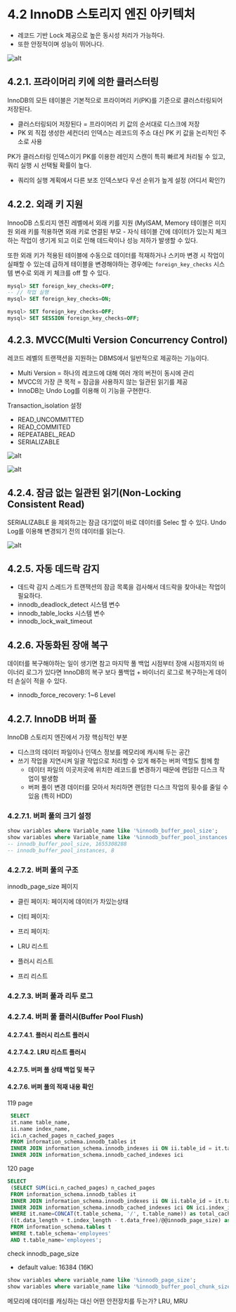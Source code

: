 # 4.2 InnoDB 스토리지 엔진 아키텍처

- 레코드 기반 Lock 제공으로 높은 동시성 처리가 가능하다.
- 또한 안정적이며 성능이 뛰어나다.

![alt](./src/img/4.9%20InnoDB%20%EA%B5%AC%EC%A1%B0.png)

## 4.2.1. 프라이머리 키에 의한 클러스터링

InnoDB의 모든 테이블은 기본적으로 프라이머리 키(PK)를 기준으로 클러스터링되어 저장된다.

- 클러스터링되어 저장된다 = 프라이머리 키 값의 순서대로 디스크에 저장
- PK 외 직접 생성한 세컨더리 인덱스는 레코드의 주소 대신 PK 키 값을 논리적인 주소로 사용

PK가 클러스터링 인덱스이기 PK를 이용한 레인지 스캔이 특히 빠르게 처리될 수 있고, 쿼리 실행 시 선택될 확률이 높다.

- 쿼리의 실행 계획에서 다른 보조 인덱스보다 우선 순위가 높게 설정 (어디서 확인?)

## 4.2.2. 외래 키 지원

InnooDB 스토리지 엔진 레벨에서 외래 키를 지원 (MyISAM, Memory 테이블은 미지원
외래 키를 적용하면 외래 키로 연결된 부모 - 자식 테이블 간에 데이터가 있는지 체크하는 작업이 생기게 되고
이로 인해 데드락이나 성능 저하가 발생할 수 있다.

또한 외래 키가 적용된 테이블에 수동으로 데이터를 적재하거나 스키마 변경 시 작업이 실패할 수 있는데
급하게 테이블을 변경해야하는 경우에는 `foreign_key_checks` 시스템 변수로 외래 키 체크를 off 할 수 있다.

```sql
mysql> SET foreign_key_checks=OFF;
-- // 작업 실행
mysql> SET foreign_key_checks=ON;

mysql> SET foreign_key_checks=OFF;
mysql> SET SESSION foreign_key_checks=OFF;
```

## 4.2.3. MVCC(Multi Version Concurrency Control)

레코드 레벨의 트랜잭션을 지원하는 DBMS에서 일반적으로 제공하는 기능이다.

- Multi Version = 하나의 레코드에 대해 여러 개의 버전이 동시에 관리
- MVCC의 가장 큰 목적 = 잠금을 사용하지 않는 일관된 읽기를 제공
- InnoDB는 Undo Log를 이용해 이 기능을 구현한다.

Transaction_isolation 설정

- READ_UNCOMMITTED
- READ_COMMITED
- REPEATABEL_READ
- SERIALIZABLE

![alt](./src/img/4.10.%20InnoDB%EC%9D%98%20%EB%B2%84%ED%8D%BC%20%ED%92%80%EA%B3%BC%20%EB%8D%B0%EC%9D%B4%ED%84%B0%20%ED%8C%8C%EC%9D%BC%EC%9D%98%20%EC%83%81%ED%83%9C.png)

![alt](src/img/4.11.%20Update%20후%20InnoDB%20버퍼%20풀과%20데이터%20파일%20및%20언두%20영역의%20변화.png)

## 4.2.4. 잠금 없는 일관된 읽기(Non-Locking Consistent Read)

SERIALIZABLE 을 제외하고는 잠금 대기없이 바로 데이터를 Selec 할 수 있다.
Undo Log를 이용해 변경되기 전의 데이터를 읽는다.

![alt](src/img/4.12.%20%EC%9E%A0%EA%B2%A8%EC%A7%84%20%EB%A0%88%EC%BD%94%EB%93%9C%20%EC%9D%BD%EA%B8%B0.png)

## 4.2.5. 자동 데드락 감지

- 데드락 감지 스레드가 트랜잭션의 잠금 목록을 검사해서 데드락을 찾아내는 작업이 필요하다.
- innodb_deadlock_detect 시스템 변수
- innodb_table_locks 시스템 변수
- innodb_lock_wait_timeout

## 4.2.6. 자동화된 장애 복구

데이터를 복구해야하는 일이 생기면 참고
마지막 풀 백업 시점부터 장애 시점까지의 바이너리 로그가 있다면 InnoDB의 복구 보다
풀백업 + 바이너리 로그로 복구하는게 데이터 손실이 적을 수 있다.

- innodb_force_recovery: 1~6 Level

## 4.2.7. InnoDB 버퍼 풀

InnoDB 스토리지 엔진에서 가장 핵심적인 부분

- 디스크의 데이터 파일이나 인덱스 정보를 메모리에 캐시해 두는 공간
- 쓰기 작업을 지연시켜 일괄 작업으로 처리할 수 있게 해주는 버퍼 역할도 함께 함
  - 데이터 파일의 이곳저곳에 위치한 레코드를 변경하기 때문에 랜덤한 디스크 작업이 발생함
  - 버퍼 풀이 변경 데이터를 모아서 처리하면 랜덤한 디스크 작업의 횟수를 줄일 수 있음 (특히 HDD)

### 4.2.7.1. 버퍼 풀의 크기 설정

```sql
show variables where Variable_name like '%innodb_buffer_pool_size';
show variables where Variable_name like '%innodb_buffer_pool_instances';
-- innodb_buffer_pool_size, 1655308288
-- innodb_buffer_pool_instances, 8
```

### 4.2.7.2. 버퍼 풀의 구조

innodb_page_size
페이지
- 클린 페이지: 페이지에 데이터가 차있는상태
- 더티 페이지: 
- 프리 페이지:

- LRU 리스트
- 플러시 리스트
- 프리 리스트

### 4.2.7.3. 버퍼 풀과 리두 로그

### 4.2.7.4. 버퍼 풀 플러시(Buffer Pool Flush)

#### 4.2.7.4.1. 플러시 리스트 플러시

#### 4.2.7.4.2. LRU 리스트 플러시

#### 4.2.7.5. 버퍼 풀 상태 백업 및 복구

#### 4.2.7.6. 버퍼 풀의 적재 내용 확인

119 page

```sql
 SELECT
 it.name table_name,
 ii.name index_name,
 ici.n_cached_pages n_cached_pages
 FROM information_schema.innodb_tables it
 INNER JOIN information_schema.innodb_indexes ii ON ii.table_id = it.table_id
 INNER JOIN information_schema.innodb_cached_indexes ici
```

120 page

```sql
SELECT
 (SELECT SUM(ici.n_cached_pages) n_cached_pages
 FROM information_schema.innodb_tables it
 INNER JOIN information_schema.innodb_indexes ii ON ii.table_id = it.table_id
 INNER JOIN information_schema.innodb_cached_indexes ici ON ici.index_id = ii.index_id
 WHERE it.name=CONCAT(t.table_schema, '/', t.table_name)) as total_cached_pages,
 ((t.data_length + t.index_length - t.data_free)/@@innodb_page_size) as total_pages
 FROM information_schema.tables t
 WHERE t.table_schema='employees'
 AND t.table_name='employees';
 ```

check innodb_page_size

- default value: 16384 (16K)

 ```sql
show variables where variable_name like '%innodb_page_size';
show variables where variable_name like '%innodb_buffer_pool_chunk_size';
```


메모리에 데이터를 캐싱하는 대신 어떤 안전장치를 두는가?
LRU, MRU

